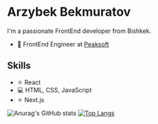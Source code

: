 # Arzybek Bekmuratov
I'm a passionate FrontEnd developer from Bishkek.
* 💼 FrontEnd Engineer at <a href='https://github.com/mypeaksoft'>Peaksoft</a>

## Skills
* ⚛️ React
* 💻 HTML, CSS, JavaScript
* ⚛️ Next.js


![Anurag's GitHub stats](https://github-readme-stats.vercel.app/api?username=arzybekb&count_private=true)
[![Top Langs](https://github-readme-stats.vercel.app/api/top-langs/?username=arzybekb&layout=compact)](https://github.com/anuraghazra/github-readme-stats)
<!--
**arzybekb/arzybekb** is a ✨ _special_ ✨ repository because its `README.md` (this file) appears on your GitHub profile.

Here are some ideas to get you started:

- 🔭 I’m currently working on ...
- 🌱 I’m currently learning ...
- 👯 I’m looking to collaborate on ...
- 🤔 I’m looking for help with ...
- 💬 Ask me about ...
- 📫 How to reach me: ...
- 😄 Pronouns: ...
- ⚡ Fun fact: ...
-->

